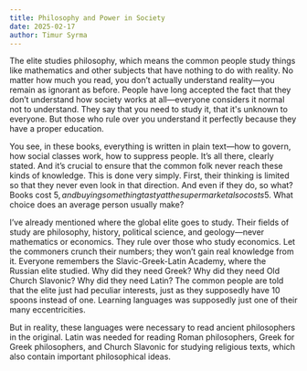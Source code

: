 ```yaml
---
title: Philosophy and Power in Society
date: 2025-02-17
author: Timur Syrma
---
```


The elite studies philosophy, which means the common people study things like mathematics and other subjects that have nothing to do with reality. No matter how much you read, you don’t actually understand reality—you remain as ignorant as before. People have long accepted the fact that they don’t understand how society works at all—everyone considers it normal not to understand. They say that you need to study it, that it's unknown to everyone. But those who rule over you understand it perfectly because they have a proper education.  

You see, in these books, everything is written in plain text—how to govern, how social classes work, how to suppress people. It’s all there, clearly stated. And it’s crucial to ensure that the common folk never reach these kinds of knowledge. This is done very simply. First, their thinking is limited so that they never even look in that direction. And even if they do, so what? Books cost 5$, and buying something tasty at the supermarket also costs 5$. What choice does an average person usually make?  

I’ve already mentioned where the global elite goes to study. Their fields of study are philosophy, history, political science, and geology—never mathematics or economics. They rule over those who study economics. Let the commoners crunch their numbers; they won’t gain real knowledge from it. Everyone remembers the Slavic-Greek-Latin Academy, where the Russian elite studied. Why did they need Greek? Why did they need Old Church Slavonic? Why did they need Latin? The common people are told that the elite just had peculiar interests, just as they supposedly have 10 spoons instead of one. Learning languages was supposedly just one of their many eccentricities.  

But in reality, these languages were necessary to read ancient philosophers in the original. Latin was needed for reading Roman philosophers, Greek for Greek philosophers, and Church Slavonic for studying religious texts, which also contain important philosophical ideas.
